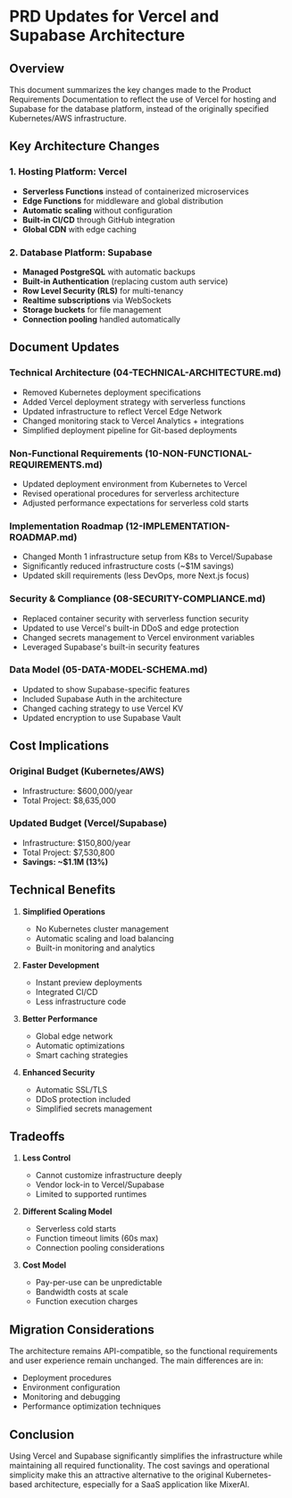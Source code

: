 # PRD Updates for Vercel and Supabase Architecture

## Overview
This document summarizes the key changes made to the Product Requirements Documentation to reflect the use of Vercel for hosting and Supabase for the database platform, instead of the originally specified Kubernetes/AWS infrastructure.

## Key Architecture Changes

### 1. Hosting Platform: Vercel
- **Serverless Functions** instead of containerized microservices
- **Edge Functions** for middleware and global distribution
- **Automatic scaling** without configuration
- **Built-in CI/CD** through GitHub integration
- **Global CDN** with edge caching

### 2. Database Platform: Supabase
- **Managed PostgreSQL** with automatic backups
- **Built-in Authentication** (replacing custom auth service)
- **Row Level Security (RLS)** for multi-tenancy
- **Realtime subscriptions** via WebSockets
- **Storage buckets** for file management
- **Connection pooling** handled automatically

## Document Updates

### Technical Architecture (04-TECHNICAL-ARCHITECTURE.md)
- Removed Kubernetes deployment specifications
- Added Vercel deployment strategy with serverless functions
- Updated infrastructure to reflect Vercel Edge Network
- Changed monitoring stack to Vercel Analytics + integrations
- Simplified deployment pipeline for Git-based deployments

### Non-Functional Requirements (10-NON-FUNCTIONAL-REQUIREMENTS.md)
- Updated deployment environment from Kubernetes to Vercel
- Revised operational procedures for serverless architecture
- Adjusted performance expectations for serverless cold starts

### Implementation Roadmap (12-IMPLEMENTATION-ROADMAP.md)
- Changed Month 1 infrastructure setup from K8s to Vercel/Supabase
- Significantly reduced infrastructure costs (~$1M savings)
- Updated skill requirements (less DevOps, more Next.js focus)

### Security & Compliance (08-SECURITY-COMPLIANCE.md)
- Replaced container security with serverless function security
- Updated to use Vercel's built-in DDoS and edge protection
- Changed secrets management to Vercel environment variables
- Leveraged Supabase's built-in security features

### Data Model (05-DATA-MODEL-SCHEMA.md)
- Updated to show Supabase-specific features
- Included Supabase Auth in the architecture
- Changed caching strategy to use Vercel KV
- Updated encryption to use Supabase Vault

## Cost Implications

### Original Budget (Kubernetes/AWS)
- Infrastructure: $600,000/year
- Total Project: $8,635,000

### Updated Budget (Vercel/Supabase)
- Infrastructure: $150,800/year
- Total Project: $7,530,800
- **Savings: ~$1.1M (13%)**

## Technical Benefits

1. **Simplified Operations**
   - No Kubernetes cluster management
   - Automatic scaling and load balancing
   - Built-in monitoring and analytics

2. **Faster Development**
   - Instant preview deployments
   - Integrated CI/CD
   - Less infrastructure code

3. **Better Performance**
   - Global edge network
   - Automatic optimizations
   - Smart caching strategies

4. **Enhanced Security**
   - Automatic SSL/TLS
   - DDoS protection included
   - Simplified secrets management

## Tradeoffs

1. **Less Control**
   - Cannot customize infrastructure deeply
   - Vendor lock-in to Vercel/Supabase
   - Limited to supported runtimes

2. **Different Scaling Model**
   - Serverless cold starts
   - Function timeout limits (60s max)
   - Connection pooling considerations

3. **Cost Model**
   - Pay-per-use can be unpredictable
   - Bandwidth costs at scale
   - Function execution charges

## Migration Considerations

The architecture remains API-compatible, so the functional requirements and user experience remain unchanged. The main differences are in:

- Deployment procedures
- Environment configuration
- Monitoring and debugging
- Performance optimization techniques

## Conclusion

Using Vercel and Supabase significantly simplifies the infrastructure while maintaining all required functionality. The cost savings and operational simplicity make this an attractive alternative to the original Kubernetes-based architecture, especially for a SaaS application like MixerAI.